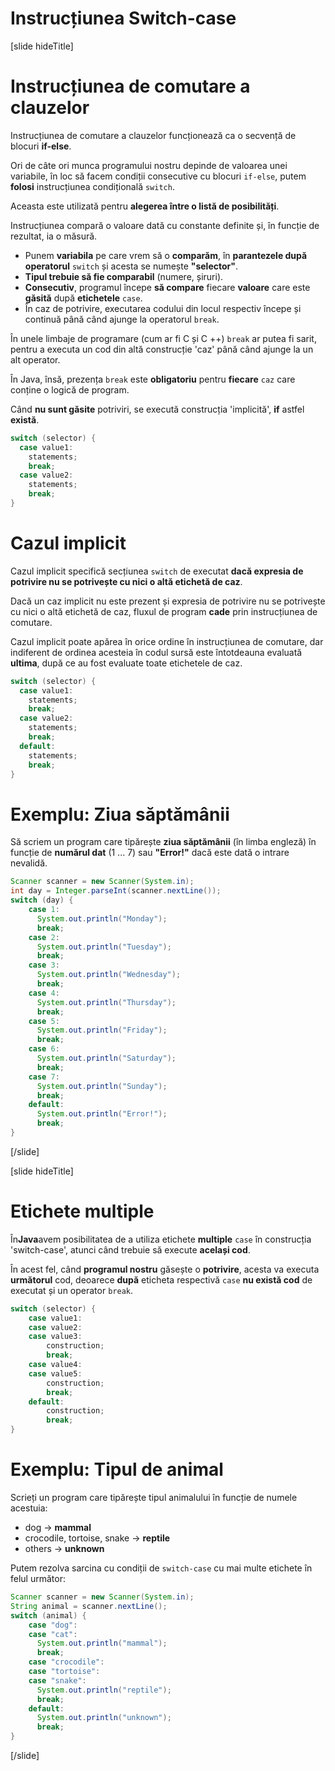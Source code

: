 # Instrucțiunea Switch-case

[slide hideTitle]
# Instrucțiunea de comutare a clauzelor
Instrucțiunea de comutare a clauzelor funcționează ca o secvență de blocuri **if-else**.

Ori de câte ori munca programului nostru depinde de valoarea unei variabile, în loc să facem condiții consecutive cu blocuri `if-else`, putem **folosi** instrucțiunea condițională `switch`.

Aceasta  este utilizată pentru **alegerea între o listă de posibilități**.

Instrucțiunea compară o valoare dată cu constante definite și, în funcție de rezultat, ia o măsură.

- Punem **variabila** pe care vrem să o **comparăm**, în **parantezele după operatorul** `switch` și acesta se numește **"selector"**.
-  **Tipul trebuie să fie comparabil** (numere, șiruri).
- **Consecutiv**, programul începe **să compare** fiecare **valoare** care este **găsită** după **etichetele** `case`.
- În caz de potrivire, executarea codului din locul respectiv începe și continuă până când ajunge la operatorul `break`.

În unele limbaje de programare (cum ar fi C și C ++) `break` ar putea fi sarit, pentru a executa un cod din altă construcție 'caz' până când ajunge la un alt operator.

În Java, însă, prezența `break` este **obligatoriu** pentru **fiecare** `caz` care conține o logică de program.

Când **nu sunt găsite** potriviri, se execută construcția 'implicită', **if** astfel **există**.

```java
switch (selector) {
  case value1:
    statements;
    break;
  case value2:
    statements;
    break;
}
```

# Cazul implicit
Cazul implicit specifică secțiunea `switch` de executat **dacă expresia de potrivire nu se potrivește cu nici o altă etichetă de caz**.

Dacă un caz implicit nu este prezent și expresia de potrivire nu se potrivește cu nici o altă etichetă de caz, fluxul de program **cade** prin instrucțiunea de comutare.

Cazul implicit poate apărea în orice ordine în instrucțiunea de comutare, dar indiferent de ordinea acesteia în codul sursă este întotdeauna evaluată **ultima**, după ce au fost evaluate toate etichetele de caz.

```java
switch (selector) {
  case value1:
    statements;
    break;
  case value2:
    statements;
    break;
  default:
    statements;
    break;
}
```

# Exemplu: Ziua săptămânii
Să scriem un program care tipărește **ziua săptămânii** (în limba engleză) în funcție de **numărul dat** (1 ... 7) sau **"Error!"** dacă este dată o intrare nevalidă.

```java
Scanner scanner = new Scanner(System.in);
int day = Integer.parseInt(scanner.nextLine());
switch (day) {
    case 1:
      System.out.println("Monday");
      break;
    case 2:
      System.out.println("Tuesday");
      break;
    case 3:
      System.out.println("Wednesday");
      break;
    case 4:
      System.out.println("Thursday");
      break;
    case 5:
      System.out.println("Friday");
      break;
    case 6:
      System.out.println("Saturday");
      break;
    case 7:
      System.out.println("Sunday");
      break;
    default:
      System.out.println("Error!");
      break;
}
```
[/slide]

[slide hideTitle]
# Etichete multiple
În**Java**avem posibilitatea de a utiliza etichete **multiple** `case` în construcția 'switch-case', atunci când trebuie să execute **același cod**.

În acest fel, când **programul nostru** găsește o **potrivire**, acesta va executa **următorul** cod, deoarece **după** eticheta respectivă `case` **nu există cod** de executat și un operator `break`. 

```java
switch (selector) {
    case value1:
    case value2:
    case value3:
        construction;
        break;
    case value4:
    case value5:
        construction;
        break;
    default:
        construction;
        break;
}
```
# Exemplu: Tipul de animal
Scrieți un program care tipărește tipul animalului în funcție de numele acestuia:
-  dog -> **mammal**
-  crocodile, tortoise, snake -> **reptile**
-  others -> **unknown**

Putem rezolva sarcina cu condiții de `switch-case` cu mai multe etichete în felul următor:
```java
Scanner scanner = new Scanner(System.in);
String animal = scanner.nextLine();
switch (animal) {
    case "dog":
    case "cat":
      System.out.println("mammal");
      break;
    case "crocodile":
    case "tortoise":
    case "snake":
      System.out.println("reptile");
      break;
    default:
      System.out.println("unknown");
      break;
}
```
[/slide]